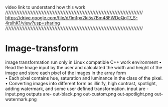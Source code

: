 video link to understand how this work
///////////////////////////////////////////////////////////////////////////////////////
https://drive.google.com/file/d/1m1px2ki5s7Bm48FWDeQqT7_S-4rslhK1/view?usp=sharing
///////////////////////////////////////////////////////////////////////////////////////
# Image-transform
image transformation
run only in Linux compatible C++ work environment 
•	Read the Image input by the user and calculated the width and height of the image and store each pixel of the images in the array form  
•	Each pixel contains hue, saturation and luminance in the class of the pixel.
•	Converting images into different form as illinify, high contrast, spotlight, adding watermark, and some user defined transformation.
input are - input.png
outputs are- out-black.png
             out-custom.png
             out-spotlight.png
             out-watermark.png
